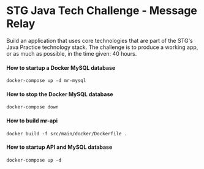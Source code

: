# STG Java Tech Challenge - Message Relay

Build an application that uses core technologies that are part of the STG's Java Practice technology stack. The challenge is to produce a working app, or as much as possible, in the time given: 40 hours. 

#### How to startup a Docker MySQL database
    docker-compose up -d mr-mysql
#### How to stop the Docker MySQL database
    docker-compose down
#### How to build mr-api
    docker build -f src/main/docker/Dockerfile .
#### How to startup API and MySQL database
    docker-compose up -d
    
